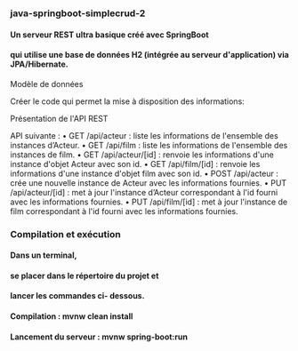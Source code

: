 ### java-springboot-simplecrud-2

#### Un serveur REST ultra basique créé avec SpringBoot 
#### qui utilise une base de données H2 (intégrée au serveur d'application) via JPA/Hibernate.

Modèle de données

Créer le code qui permet la mise à disposition des informations:

Présentation de l'API REST

API suivante :
• GET /api/acteur : liste les informations de l'ensemble des instances dʼActeur.
• GET /api/film : liste les informations de l'ensemble des instances de film.
• GET /api/acteur/[id] : renvoie les informations d'une instance d'objet Acteur avec son id.
• GET /api/film/[id] : renvoie les informations d'une instance d'objet film avec son id.
• POST /api/acteur : crée une nouvelle instance de Acteur avec les informations fournies.
• PUT /api/acteur/[id] : met à jour l'instance dʼActeur correspondant à l'id fourni avec les informations fournies.
• PUT /api/film/[id] : met à jour l'instance de film correspondant à l'id fourni avec les informations fournies.

### Compilation et exécution
#### Dans un terminal, 
#### se placer dans le répertoire du projet et 
#### lancer les commandes ci- dessous.

#### Compilation : mvnw clean install 

#### Lancement du serveur : mvnw spring-boot:run